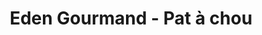 ---
title: "Eden Gourmand - Pat à chou"
url: /lege-cap-ferret/eden-gourmand-pat-a-chou/
shop: boulangerie
---